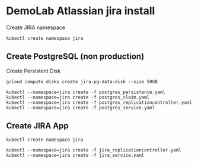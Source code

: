 # DemoLab Atlassian jira install

Create JIRA namespace

```shell
kubectl create namespace jira
```

## Create PostgreSQL (non production)

Create Persistent Disk

```shell
gcloud compute disks create jira-pg-data-disk --size 50GB
```


```shell
kubectl --namespace=jira create -f postgres_persistence.yaml
kubectl --namespace=jira create -f postgres_claim.yaml
kubectl --namespace=jira create -f postgres_replicationcontroller.yaml
kubectl --namespace=jira create -f postgres_service.yaml
```

## Create JIRA App
```shell
kubectl create namespace jira

kubectl --namespace=jira create -f jira_replicationcontroller.yaml
kubectl --namespace=jira create -f jira_service.yaml
```

